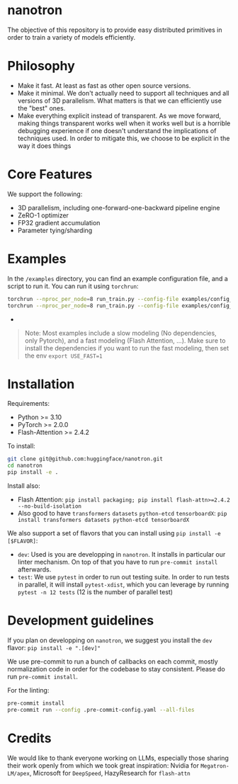 # nanotron

The objective of this repository is to provide easy distributed primitives in order to train a variety of models efficiently.

# Philosophy

- Make it fast. At least as fast as other open source versions.
- Make it minimal. We don't actually need to support all techniques and all versions of 3D parallelism. What matters is that we can efficiently use the "best" ones.
- Make everything explicit instead of transparent. As we move forward, making things transparent works well when it works well but is a horrible debugging experience if one doesn't understand the implications of techniques used. In order to mitigate this, we choose to be explicit in the way it does things

# Core Features

We support the following:
 - 3D parallelism, including one-forward-one-backward pipeline engine
 - ZeRO-1 optimizer
 - FP32 gradient accumulation
 - Parameter tying/sharding

# Examples

<!-- ls examples/
config_nouamane_llama_tflops.yaml  config_tiny_llama.py  config_tiny_llama.yaml  train_tiny_llama.sh -->
In the `/examples` directory, you can find an example configuration file, and a script to run it. You can run it using `torchrun`:
```bash
torchrun --nproc_per_node=8 run_train.py --config-file examples/config_tiny_llama.yaml
torchrun --nproc_per_node=8 run_train.py --config-file examples/config_tiny_llama.py
```
<!-- here I should explain that user can use USE_FAST=1 CUDA_DEVICE_MAX_CONNECTIONS=1 torchrun --nproc_per_node=8 run_train.py --config-file examples/config_nouamane_llama_tflops.yaml -->
*

> Note: Most examples include a slow modeling (No dependencies, only Pytorch), and a fast modeling (Flash Attention, ...). Make sure to install the dependencies if you want to run the fast modeling, then set the env `export USE_FAST=1`

# Installation

Requirements:
 - Python >= 3.10
 - PyTorch >= 2.0.0
 - Flash-Attention >= 2.4.2

To install:
```bash
git clone git@github.com:huggingface/nanotron.git
cd nanotron
pip install -e .
```

Install also:
- Flash Attention: `pip install packaging; pip install flash-attn>=2.4.2  --no-build-isolation`
- Also good to have `transformers` `datasets` `python-etcd` `tensorboardX`: `pip install transformers datasets python-etcd tensorboardX`


We also support a set of flavors that you can install using `pip install -e [$FLAVOR]`:
 - `dev`: Used is you are developping in `nanotron`. It installs in particular our linter mechanism. On top of that you have to run `pre-commit install` afterwards.
 - `test`: We use `pytest` in order to run out testing suite. In order to run tests in parallel, it will install `pytest-xdist`, which you can leverage by running `pytest -n 12 tests` (12 is the number of parallel test)


# Development guidelines

If you plan on developping on `nanotron`, we suggest you install the `dev` flavor: `pip install -e ".[dev]"`

We use pre-commit to run a bunch of callbacks on each commit, mostly normalization code in order for the codebase to stay consistent. Please do run `pre-commit install`.

For the linting:
```bash
pre-commit install
pre-commit run --config .pre-commit-config.yaml --all-files
```

# Credits

We would like to thank everyone working on LLMs, especially those sharing their work openly from which we took great inspiration: Nvidia for `Megatron-LM/apex`, Microsoft for `DeepSpeed`, HazyResearch for `flash-attn`
